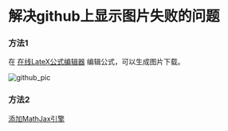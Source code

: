 # 解决github上显示图片失败的问题

### 方法1

在 [在线LateX公式编辑器](https://www.codecogs.com/latex/eqneditor.php) 编辑公式，可以生成图片下载。

![github_pic](https://s1.ax1x.com/2020/07/04/Nzw9lF.png)

### 方法2


[添加MathJax引擎](https://blog.csdn.net/xiahouzuoxin/article/details/26478179)

